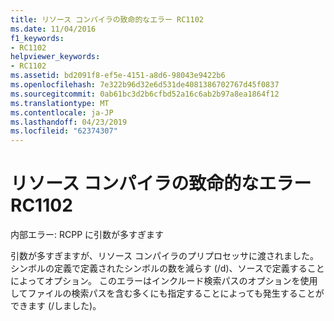 ```yaml
---
title: リソース コンパイラの致命的なエラー RC1102
ms.date: 11/04/2016
f1_keywords:
- RC1102
helpviewer_keywords:
- RC1102
ms.assetid: bd2091f8-ef5e-4151-a8d6-98043e9422b6
ms.openlocfilehash: 7e322b96d32e6d531de4081386702767d45f0837
ms.sourcegitcommit: 0ab61bc3d2b6cfbd52a16c6ab2b97a8ea1864f12
ms.translationtype: MT
ms.contentlocale: ja-JP
ms.lasthandoff: 04/23/2019
ms.locfileid: "62374307"
---
```

# <a name="resource-compiler-fatal-error-rc1102"></a>リソース コンパイラの致命的なエラー RC1102

内部エラー: RCPP に引数が多すぎます

引数が多すぎますが、リソース コンパイラのプリプロセッサに渡されました。 シンボルの定義で定義されたシンボルの数を減らす (/d)、ソースで定義することによってオプション。 このエラーはインクルード検索パスのオプションを使用してファイルの検索パスを含む多くにも指定することによっても発生することができます (/しました)。